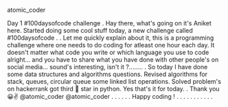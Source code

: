 
atomic_coder

Day 1 #100daysofcode challenge
.
Hay there, what's going on it's Aniket here. Started doing some cool stuff today, a new challenge called #100daysofcode .
.
Let me quickly explain about it, this is a programming challenge where one needs to do coding for atleast one hour each day. It doesn't matter what code you write or which language you use to code alright... and you have to share what you have done with other people's on social media... sound's interesting, isn't it ?........
.
So today I have done some data structures and algorithms questions. Revised algorithms for stack, queues, circular queue some linked list operations. Solved problem's on hackerrank got third 🌟 star in python. Yes that's it for today.
.
Thank you 😀✌️
@atomic_coder
@atomic_coder
.
.
.
.
.
.
Happy coding !
.
.
.
.
.
.
.
.
.
.
.